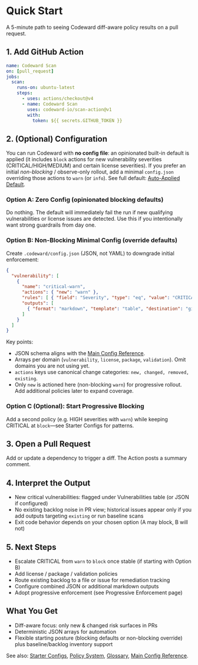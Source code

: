 # Quick Start

A 5-minute path to seeing Codeward diff-aware policy results on a pull request.

## 1. Add GitHub Action
```yaml
name: Codeward Scan
on: [pull_request]
jobs:
  scan:
    runs-on: ubuntu-latest
    steps:
      - uses: actions/checkout@v4
      - name: Codeward Scan
        uses: codeward-io/scan-action@v1
        with:
          token: ${{ secrets.GITHUB_TOKEN }}
```

## 2. (Optional) Configuration
You can run Codeward with **no config file**: an opinionated built-in default is applied (it includes `block` actions for new vulnerability severities (CRITICAL/HIGH/MEDIUM) and certain license severities). If you prefer an initial *non-blocking* / observe-only rollout, add a minimal `config.json` overriding those actions to `warn` (or `info`). See full default: [Auto-Applied Default](configuration/overview.md#default-config).

### Option A: Zero Config (opinionated blocking defaults)
Do nothing. The default will immediately fail the run if new qualifying vulnerabilities or license issues are detected. Use this if you intentionally want strong guardrails from day one.

### Option B: Non-Blocking Minimal Config (override defaults)
Create `.codeward/config.json` (JSON, not YAML) to downgrade initial enforcement:
```json
{
  "vulnerability": [
    {
      "name": "critical-warn",
      "actions": { "new": "warn" },
      "rules": [ { "field": "Severity", "type": "eq", "value": "CRITICAL" } ],
      "outputs": [
        { "format": "markdown", "template": "table", "destination": "git:pr", "fields": ["VulnerabilityID","PkgName","Severity","FixedVersion"], "changes": ["new"] }
      ]
    }
  ]
}
```
Key points:
- JSON schema aligns with the [Main Config Reference](configuration/main-config.md).
- Arrays per domain (`vulnerability`, `license`, `package`, `validation`). Omit domains you are not using yet.
- `actions` keys use canonical change categories: `new, changed, removed, existing`.
- Only `new` is actioned here (non-blocking `warn`) for progressive rollout. Add additional policies later to expand coverage.

### Option C (Optional): Start Progressive Blocking
Add a second policy (e.g. HIGH severities with `warn`) while keeping CRITICAL at `block`—see Starter Configs for patterns.

## 3. Open a Pull Request
Add or update a dependency to trigger a diff. The Action posts a summary comment.

## 4. Interpret the Output
- New critical vulnerabilities: flagged under Vulnerabilities table (or JSON if configured)
- No existing backlog noise in PR view; historical issues appear only if you add outputs targeting `existing` or run baseline scans
- Exit code behavior depends on your chosen option (A may block, B will not)

## 5. Next Steps
- Escalate CRITICAL from `warn` to `block` once stable (if starting with Option B)
- Add license / package / validation policies
- Route existing backlog to a file or issue for remediation tracking
- Configure combined JSON or additional markdown outputs
- Adopt progressive enforcement (see Progressive Enforcement page)

## What You Get
- Diff-aware focus: only new & changed risk surfaces in PRs
- Deterministic JSON arrays for automation
- Flexible starting posture (blocking defaults or non-blocking override) plus baseline/backlog inventory support

See also: [Starter Configs](examples/starter-configs.md), [Policy System](concepts/policy-system.md), [Glossary](concepts/glossary.md), [Main Config Reference](configuration/main-config.md).
